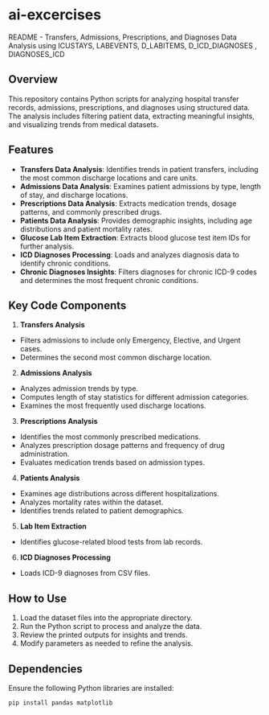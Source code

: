 # ai-excercises
README - Transfers, Admissions, Prescriptions, and Diagnoses Data Analysis using ICUSTAYS, LABEVENTS, D_LABITEMS, D_ICD_DIAGNOSES , DIAGNOSES_ICD

## Overview
This repository contains Python scripts for analyzing hospital transfer records, admissions, prescriptions, and diagnoses using structured data. 
The analysis includes filtering patient data, extracting meaningful insights, and visualizing trends from medical datasets.

## Features
- **Transfers Data Analysis**: Identifies trends in patient transfers, including the most common discharge locations and care units.
- **Admissions Data Analysis**: Examines patient admissions by type, length of stay, and discharge locations.
- **Prescriptions Data Analysis**: Extracts medication trends, dosage patterns, and commonly prescribed drugs.
- **Patients Data Analysis**: Provides demographic insights, including age distributions and patient mortality rates.
- **Glucose Lab Item Extraction**: Extracts blood glucose test item IDs for further analysis.
- **ICD Diagnoses Processing**: Loads and analyzes diagnosis data to identify chronic conditions.
- **Chronic Diagnoses Insights**: Filters diagnoses for chronic ICD-9 codes and determines the most frequent chronic conditions.

## Key Code Components

1. **Transfers Analysis**
  - Filters admissions to include only Emergency, Elective, and Urgent cases.
  - Determines the second most common discharge location.
2. **Admissions Analysis**
  - Analyzes admission trends by type.
  - Computes length of stay statistics for different admission categories.
  - Examines the most frequently used discharge locations.
3. **Prescriptions Analysis**
  - Identifies the most commonly prescribed medications.
  - Analyzes prescription dosage patterns and frequency of drug administration.
  - Evaluates medication trends based on admission types.
4. **Patients Analysis**
  - Examines age distributions across different hospitalizations.
  - Analyzes mortality rates within the dataset.
  - Identifies trends related to patient demographics.
5. **Lab Item Extraction**
  - Identifies glucose-related blood tests from lab records.
6. **ICD Diagnoses Processing**
  - Loads ICD-9 diagnoses from CSV files.

## How to Use
1. Load the dataset files into the appropriate directory.
2. Run the Python script to process and analyze the data.
3. Review the printed outputs for insights and trends.
4. Modify parameters as needed to refine the analysis.

## Dependencies
Ensure the following Python libraries are installed:
```bash
pip install pandas matplotlib
